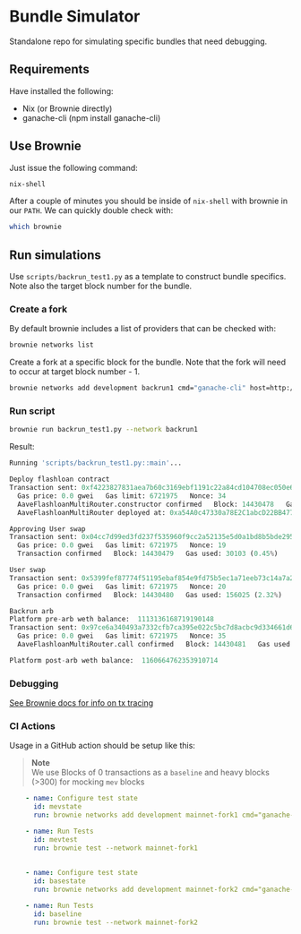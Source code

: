 # Bundle Simulator

Standalone repo for simulating specific bundles that need debugging.

## Requirements

Have installed the following:

- Nix (or Brownie directly)
- ganache-cli (npm install ganache-cli)

## Use Brownie

Just issue the following command:

```sh
nix-shell
```

After a couple of minutes you should be inside of `nix-shell` with brownie in our `PATH`. We can quickly double check with:

```sh
which brownie
```

## Run simulations

Use `scripts/backrun_test1.py` as a template to construct bundle specifics. Note also the target block number for the bundle.

### Create a fork

By default brownie includes a list of providers that can be checked with:

```sh
brownie networks list
```

Create a fork at a specific block for the bundle. Note that the fork will need to occur at target block number - 1.

```sh
brownie networks add development backrun1 cmd="ganache-cli" host=http://127.0.0.1 fork="$ETH_RPC_URL@14430476" accounts=10 mnemonic=brownie port=8545 timeout=100
```

### Run script

```sh
brownie run backrun_test1.py --network backrun1
```

Result:

```python
Running 'scripts/backrun_test1.py::main'...

Deploy flashloan contract
Transaction sent: 0xf4223827831aea7b60c3169ebf1191c22a84cd104708ec050e6da07e36a06fac
  Gas price: 0.0 gwei   Gas limit: 6721975   Nonce: 34
  AaveFlashloanMultiRouter.constructor confirmed   Block: 14430478   Gas used: 1930680 (28.72%)
  AaveFlashloanMultiRouter deployed at: 0xa54A0c47330a78E2C1abcD22BB477Dc760fC77b5

Approving User swap
Transaction sent: 0x04cc7d99ed3fd237f535960f9cc2a52135e5d0a1bd8b5bde295f9dccd86a7e70
  Gas price: 0.0 gwei   Gas limit: 6721975   Nonce: 19
  Transaction confirmed   Block: 14430479   Gas used: 30103 (0.45%)

User swap
Transaction sent: 0x5399fef87774f51195ebaf854e9fd75b5ec1a71eeb73c14a7a2a56a22b88b975
  Gas price: 0.0 gwei   Gas limit: 6721975   Nonce: 20
  Transaction confirmed   Block: 14430480   Gas used: 156025 (2.32%)

Backrun arb
Platform pre-arb weth balance:  1113136168719190148
Transaction sent: 0x97ce6a340493a7332cfb7ca395e022c5bc7d8acbc9d334661d60ceba4d76d440
  Gas price: 0.0 gwei   Gas limit: 6721975   Nonce: 35
  AaveFlashloanMultiRouter.call confirmed   Block: 14430481   Gas used: 443855 (6.60%)

Platform post-arb weth balance:  1160664762353910714
```

### Debugging

[See Brownie docs for info on tx tracing](https://eth-brownie.readthedocs.io/en/stable/core-transactions.html)


### CI Actions

Usage in a GitHub action should be setup like this:

>**Note**   
> We use Blocks of 0 transactions as a `baseline` and heavy blocks (>300) for mocking `mev` blocks

```yaml
    - name: Configure test state
      id: mevstate
      run: brownie networks add development mainnet-fork1 cmd="ganache-cli" host=http://127.0.0.1 fork="$ETH_RPC_URL@15025412" accounts=10 mnemonic=brownie port=8545 timeout=180

    - name: Run Tests
      id: mevtest
      run: brownie test --network mainnet-fork1
      
      
    - name: Configure test state
      id: basestate
      run: brownie networks add development mainnet-fork2 cmd="ganache-cli" host=http://127.0.0.1 fork="$ETH_RPC_URL@15025227" accounts=10 mnemonic=brownie port=8545 timeout=180

    - name: Run Tests
      id: baseline
      run: brownie test --network mainnet-fork2
```
